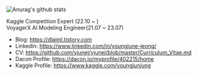 

![Anurag's github stats](https://github-readme-stats.vercel.app/api?username=yjunej&theme=dark&show_icons=true&count_private=true) 

Kaggle Competition Expert (22.10 ~ )<br />
VoyagerX AI Modeling Engineer(21.07 ~ 23.07)

* Blog: https://dlaiml.tistory.com
* Linkedin: https://www.linkedin.com/in/youngjune-jeong/
* CV: https://github.com/yjunej/yjunej/blob/master/Curriculum_Vitae.md
* Dacon Profile: https://dacon.io/myprofile/402215/home
* Kaggle Profile: https://www.kaggle.com/youngjunjung
